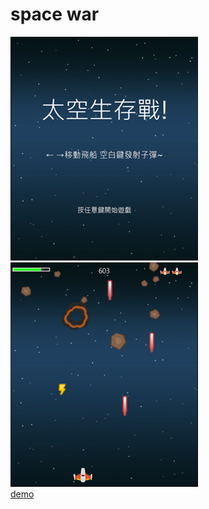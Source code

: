 # space war

![start](https://github.com/rex0988476/Python/blob/main/space_war/README/start.png)
![game](https://github.com/rex0988476/Python/blob/main/space_war/README/game.png)   
[demo](https://youtu.be/NPFG0RmSVmk)
